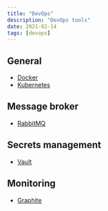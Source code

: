 ```yaml
---
title: "DevOps"
description: "DevOps tools"
date: 2021-02-14
tags: [devops]
---
```


<cc>

<div>

## General

- [Docker](https://docs.docker.com/reference/)
- [Kubernetes](https://kubernetes.io/docs/reference/kubernetes-api/)

</div>

<div>

## Message broker

- [RabbitMQ](https://www.rabbitmq.com/documentation.html)

</div>

<div>

## Secrets management

- [Vault](https://www.vaultproject.io/docs)

</div>

<div>

## Monitoring

- [Graphite](https://graphite.readthedocs.io/en/latest/)

</div>

</cc>